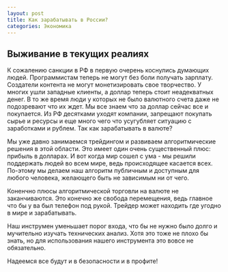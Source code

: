 ```yaml
---
layout: post
title: Как зарабатывать в России? 
categories: Экономика
---
```


## Выживание в текущих реалиях

К сожалению санкции в РФ в первую очерень коснулись думающих людей. Программистам теперь не могут без боли получать зарплату. Создатели контента не могут монетизировать свое творчество. У многих ушли западные клиенты, а доллар теперь стоит неадекватных денег. В то же время люди у которых не было валютного счета даже не подозревают что их ждет. Мы все знаем что за доллар сейчас все и покупается. Из РФ десятками уходят компании, запрещают покупать сырье и ресурсы и еще много чего что усугубляет ситуацию с заработками и рублем. Так как зарабатывать в валюте?

Мы уже давно занимаемся трейдингом и развиваем алгоритмические решения в этой области. Это имеет один очень существенный плюс: прибыль в долларах. И вот когда мир сошел с ума - мы решили поддержать людей во всем мире, ведь происходящее касается всех. По-этому мы делаем наш алгоритм публичным и доступным для любого человека, желающего быть не зависимым ни от чего.

Коненчно плюсы алгоритмической торговли на валюте не заканчиваются. Это конечно же свобода перемещения, ведь главное что бы у ва был телефон под рукой. Трейдер может находить где угодно в мире и зарабатывать. 

Наш инструмен уменьшает порог входа, что бы не нужно было долго и мучительно изучать технических анализ. Хотя это тоже не плохо бы знать, но для использования нашего инструмента это вовсе не обязательно.

Надеемся все будут и в безопасности и в профите!